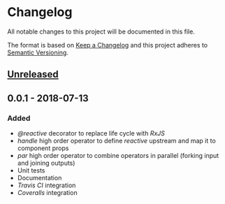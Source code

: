 # Changelog

All notable changes to this project will be documented in this file.

The format is based on [Keep a Changelog](http://keepachangelog.com/)
and this project adheres to [Semantic Versioning](http://semver.org/).

## [Unreleased]

## 0.0.1 - 2018-07-13

### Added

-   _\@reactive_ decorator to replace life cycle with _RxJS_
-   _handle_ high order operator to define _reactive_ upstream and map it to component props
-   _par_ high order operator to combine operators in parallel (forking input and joining outputs)
-   Unit tests
-   Documentation
-   _Travis CI_ integration
-   _Coveralls_ integration

[unreleased]: https://github.com/redneckz/react-rxjs/compare/v0.0.1...HEAD
[0.0.2]: https://github.com/redneckz/react-rxjs/compare/v0.0.1...v0.0.2
